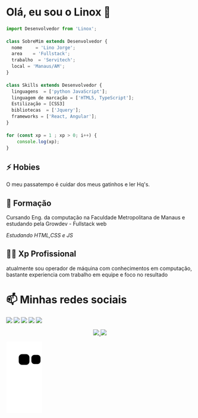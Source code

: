 # Olá, eu sou o Linox 👋

```js
import Desenvolvedor from 'Linox';

class SobreMim extends Desenvolvedor {
  nome     = 'Lino Jorge';
  area    = 'Fullstack';
  trabalho  = 'Servitech';
  local = 'Manaus/AM';
}

class Skills extends Desenvolvedor {
  linguagens  = ['python JavaScript'];
  linguagem de marcação = ['HTML5, TypeScript'];
  Estilização = [CSS3]
  bibliotecas  = ['Jquery'];
  frameworks = ['React, Angular'];
}

for (const xp = 1 ; xp > 0; i++) {
	console.log(xp);
}

```

## ⚡️ Hobies

O meu passatempo é cuidar dos meus gatinhos e ler Hq's.

## 🧠 Formação

Cursando Eng. da computação na Faculdade Metropolitana de Manaus e estudando pela Growdev - Fullstack web

*Estudando HTML,CSS e JS*

## 👩‍💻 Xp Profissional

atualmente sou operador de máquina com conhecimentos em computação, bastante experiencia com trabalho em equipe e foco no resultado

# 📫 Minhas redes sociais 
<p align="left">
  <a href="#" alt="Gmail">
<a href="mailto: linox999@gmail.com" target="_blank" subject="link HTML"><img  max-width: 50px; src="https://img.shields.io/badge/-Gmail-FF0000?style=flat-square&labelColor=FF0000&logo=gmail&logoColor=white&link=www.linkedin.com/in/lino-bittencourt" /></a></a>

  <a href="https://www.linkedin.com/in/lino-bittencourt" alt="Linkedin" target="_blank">
  <img src="https://img.shields.io/badge/-Linkedin-0e76a8?style=flat-square&logo=Linkedin&logoColor=white&link=" /></a>

  <a href="https://api.whatsapp.com/send?phone=5592985515439&text=Lino%20jorge%20" alt="WhatsApp">
  <img src="https://img.shields.io/badge/-WhatsApp-25d366?style=flat-square&labelColor=25d366&logo=whatsapp&logoColor=white&link="/></a>

  <a href="https://www.facebook.com/lino.jorge.18/" alt="Facebook" target="_blank">
  <img src="https://img.shields.io/badge/-Facebook-3b5998?style=flat-square&labelColor=3b5998&logo=facebook&logoColor=white&link="/></a>

 <a href="https://www.instagram.com/nolix_bittencourt/" alt="Instagram" target="_blank">
   <img src="https://img.shields.io/badge/-Instagram-DF0174?style=flat-square&labelColor=DF0174&logo=instagram&logoColor=white&link=LINK-DO-SEU-INSTAGRAM"/></a>
 </p>
 <div align="center">
  <a href="https://github.com/Linolonil">
  <img height="150em" src="https://github-readme-stats.vercel.app/api?username=Linolonil&show_icons=true&theme=dracula&include_all_commits=true&count_private=true"/>
  <img height="150em" src="https://github-readme-stats.vercel.app/api/top-langs/?username=Linolonil&layout=compact&langs_count=7&theme=dracula"/>
</div>

  
<div>  
  
  ![Snake animation](https://github.com/Linolonil/Linolonil/blob/output/github-contribution-grid-snake.svg)


